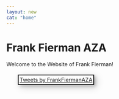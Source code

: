 ```yaml
---
layout: new
cat: "home"
---
```

<style>
.twitter {
	margin: 5px 10px 5px 30px;
	padding: 3px;
	border: 2px solid Black;
	float: left;
	box-shadow: 4px 4px 8px 0 rgba(0, 0, 0, 0.2), 6px 6px 20px 0 rgba(0, 0, 0, 0.19);
}
</style>

<h1>Frank Fierman AZA </h1>
<div class="welcome"><p>
Welcome to the Website of Frank Fierman!
</p> </div>

<!-- Twitter Timeline -->
<div class="twitter">
<a class="twitter-timeline" data-width="400" data-height="750" data-theme="light" href="https://twitter.com/FrankFiermanAZA">Tweets by FrankFiermanAZA</a> <script async src="//platform.twitter.com/widgets.js" charset="utf-8"></script>
</div>

